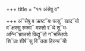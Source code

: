 +++
title = "११ अंसेषु व"

+++
अं᳓सेषु व ऋष्ट᳓यः पत्सु᳓ खाद᳓यो  
व᳓क्षस्सु रुक्मा᳓ मरुतो र᳓थे शु᳓भः  
अग्नि᳓भ्राजसो विद्यु᳓तो ग᳓भस्तियोः  
शि᳓प्राः शीर्ष᳓सु वि᳓तता हिरण्य᳓यीः